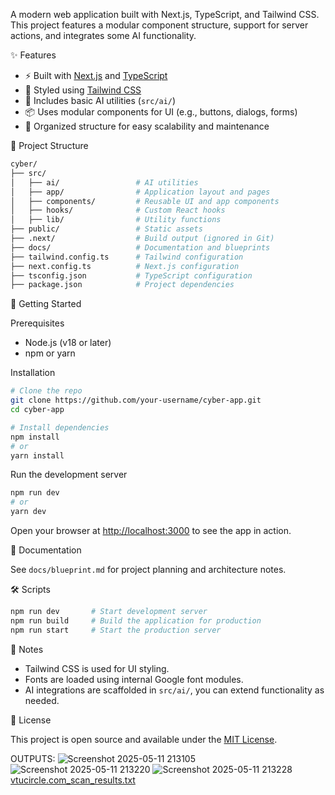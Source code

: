 A modern web application built with Next.js, TypeScript, and Tailwind CSS. This project features a modular component structure, support for server actions, and integrates some AI functionality.

✨ Features

- ⚡️ Built with [Next.js](https://nextjs.org/) and [TypeScript](https://www.typescriptlang.org/)
- 🎨 Styled using [Tailwind CSS](https://tailwindcss.com/)
- 🧠 Includes basic AI utilities (`src/ai/`)
- 📦 Uses modular components for UI (e.g., buttons, dialogs, forms)
- 📁 Organized structure for easy scalability and maintenance

📁 Project Structure

```bash
cyber/
├── src/
│   ├── ai/                 # AI utilities
│   ├── app/                # Application layout and pages
│   ├── components/         # Reusable UI and app components
│   ├── hooks/              # Custom React hooks
│   ├── lib/                # Utility functions
├── public/                 # Static assets
├── .next/                  # Build output (ignored in Git)
├── docs/                   # Documentation and blueprints
├── tailwind.config.ts      # Tailwind configuration
├── next.config.ts          # Next.js configuration
├── tsconfig.json           # TypeScript configuration
├── package.json            # Project dependencies
````
🚀 Getting Started

 Prerequisites

* Node.js (v18 or later)
* npm or yarn

 Installation

```bash
# Clone the repo
git clone https://github.com/your-username/cyber-app.git
cd cyber-app

# Install dependencies
npm install
# or
yarn install
```

 Run the development server

```bash
npm run dev
# or
yarn dev
```

Open your browser at [http://localhost:3000](http://localhost:3000) to see the app in action.

📄 Documentation

See `docs/blueprint.md` for project planning and architecture notes.

🛠 Scripts

```bash
npm run dev       # Start development server
npm run build     # Build the application for production
npm run start     # Start the production server
```

 📌 Notes

* Tailwind CSS is used for UI styling.
* Fonts are loaded using internal Google font modules.
* AI integrations are scaffolded in `src/ai/`, you can extend functionality as needed.

 📄 License

This project is open source and available under the [MIT License](LICENSE).

OUTPUTS:
![Screenshot 2025-05-11 213105](https://github.com/user-attachments/assets/64d25882-251a-426b-8fa2-bdc7d0c52a1b)
![Screenshot 2025-05-11 213220](https://github.com/user-attachments/assets/3196c02f-740d-4e2c-b2ea-0cfe8476612e)
![Screenshot 2025-05-11 213228](https://github.com/user-attachments/assets/4207b2a0-7754-4a64-a669-9f76723c6c66)
[vtucircle.com_scan_results.txt](https://github.com/user-attachments/files/20150155/vtucircle.com_scan_results.txt)
